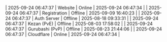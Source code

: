 | 2025-09-24 06:47:37 | Website | Online | 2025-09-24 06:47:34 |
| 2025-09-24 06:47:37 | Registration | Offline | 2025-09-09 16:40:23 |
| 2025-09-24 06:47:37 | Auth Server | Offline | 2025-08-18 09:33:31 |
| 2025-09-24 06:47:37 | Kezan (PvE) | Offline | 2025-08-03 17:58:02 |
| 2025-09-24 06:47:37 | Gurubashi (PvP) | Offline | 2025-08-23 21:44:06 |
| 2025-09-24 06:47:37 | Cloudflare | Online | 2025-09-24 06:47:34 |

